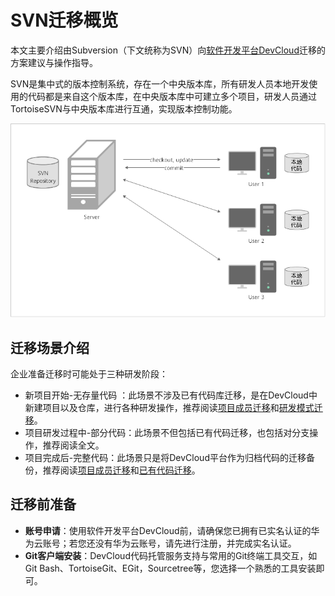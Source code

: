 # **SVN迁移概览**<a name="devcloud_migration_0005"></a>

本文主要介绍由Subversion（下文统称为SVN）向[软件开发平台DevCloud](https://www.huaweicloud.com/devcloud/)迁移的方案建议与操作指导。

SVN是集中式的版本控制系统，存在一个中央版本库，所有研发人员本地开发使用的代码都是来自这个版本库，在中央版本库中可建立多个项目，研发人员通过TortoiseSVN与中央版本库进行互通，实现版本控制功能。

![](figures/SVNRepoMigration_001.png)

## **迁移场景介绍**<a name="section1952273255218"></a>

企业准备迁移时可能处于三种研发阶段：

-   新项目开始-无存量代码 ：此场景不涉及已有代码库迁移，是在DevCloud中新建项目以及仓库，进行各种研发操作，推荐阅读[项目成员迁移](SVN迁移-项目成员迁移.md)和[研发模式迁移](研发模式迁移.md)。
-   项目研发过程中-部分代码：此场景不但包括已有代码迁移，也包括对分支操作，推荐阅读全文。
-   项目完成后-完整代码：此场景只是将DevCloud平台作为归档代码的迁移备份，推荐阅读[项目成员迁移](SVN迁移-项目成员迁移.md)和[已有代码迁移](SVN迁移-已有代码迁移.md)。

## **迁移前准备**<a name="section78593451133"></a>

-   **账号申请**：使用软件开发平台DevCloud前，请确保您已拥有已实名认证的华为云账号；若您还没有华为云账号，请先进行注册，并完成实名认证。
-   **Git客户端安装**：DevCloud代码托管服务支持与常用的Git终端工具交互，如Git Bash、TortoiseGit、EGit，Sourcetree等，您选择一个熟悉的工具安装即可。

  

